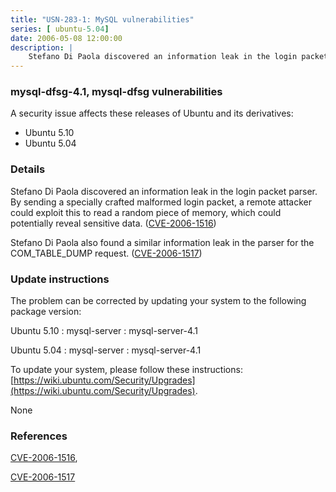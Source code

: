 ```yaml
---
title: "USN-283-1: MySQL vulnerabilities"
series: [ ubuntu-5.04]
date: 2006-05-08 12:00:00
description: |
    Stefano Di Paola discovered an information leak in the login packet parser. By sending a specially crafted malformed login packet, a remote attacker could exploit this to read a random piece of memory, which could potentially reveal sensitive data. ([CVE-2006-1516](http://people.ubuntu.com/~ubuntu-security/cve/CVE-2006-1516))
--- 
```

 
 


### mysql-dfsg-4.1, mysql-dfsg vulnerabilities

A security issue affects these releases of Ubuntu and its derivatives:

* Ubuntu 5.10
* Ubuntu 5.04

### Details

Stefano Di Paola discovered an information leak in the login packet parser. By sending a specially crafted malformed login packet, a remote attacker could exploit this to read a random piece of memory, which could potentially reveal sensitive data. ([CVE-2006-1516](http://people.ubuntu.com/~ubuntu-security/cve/CVE-2006-1516))

Stefano Di Paola also found a similar information leak in the parser for the COM_TABLE_DUMP request. ([CVE-2006-1517](http://people.ubuntu.com/~ubuntu-security/cve/CVE-2006-1517))

### Update instructions

The problem can be corrected by updating your system to the following package version:

Ubuntu 5.10
 : mysql-server 
 : mysql-server-4.1 

Ubuntu 5.04
 : mysql-server 
 : mysql-server-4.1 

To update your system, please follow these instructions: [https://wiki.ubuntu.com/Security/Upgrades](https://wiki.ubuntu.com/Security/Upgrades).

None

### References

 
 [CVE-2006-1516](http://people.ubuntu.com/~ubuntu-security/cve/CVE-2006-1516), 

 [CVE-2006-1517](http://people.ubuntu.com/~ubuntu-security/cve/CVE-2006-1517)
 

